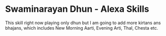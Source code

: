 # Swaminarayan Dhun - Alexa Skills

This skill right now playing only dhun but I am going to add more kirtans ans bhajans, which includes New Morning Aarti, Evening Arti, Thal, Chesta etc.